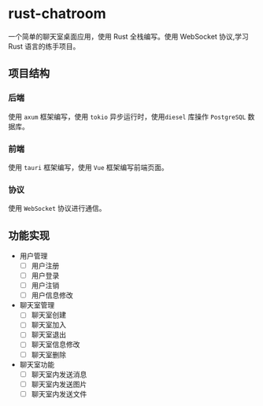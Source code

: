# rust-chatroom

一个简单的聊天室桌面应用，使用 Rust 全栈编写。使用 WebSocket 协议,学习 Rust 语言的练手项目。

## 项目结构

### 后端

使用 `axum` 框架编写，使用 `tokio` 异步运行时，使用`diesel` 库操作 `PostgreSQL` 数据库。

### 前端

使用 `tauri` 框架编写，使用 `Vue` 框架编写前端页面。

### 协议

使用 `WebSocket` 协议进行通信。

## 功能实现

- 用户管理
  - [ ] 用户注册
  - [ ] 用户登录
  - [ ] 用户注销
  - [ ] 用户信息修改
- 聊天室管理
  - [ ] 聊天室创建
  - [ ] 聊天室加入
  - [ ] 聊天室退出
  - [ ] 聊天室信息修改
  - [ ] 聊天室删除
- 聊天室功能
  - [ ] 聊天室内发送消息
  - [ ] 聊天室内发送图片
  - [ ] 聊天室内发送文件
